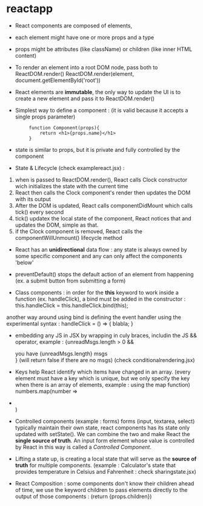 # reactapp


 - React components are composed of elements,
 - each element might have one or more props and a type
 - props might be attributes (like className) or children (like inner HTML content)


 - To render an element into a root DOM node, pass both to ReactDOM.render()
 ReactDOM.render(element, document.getElementById('root'))

 - React elements are **immutable**, the only way to update the UI is to create a new element and pass it to ReactDOM.render()

 - Simplest way to define a component : (it is valid because it accepts a single props parameter)

            function Component(props){
                return <h1>{props.name}</h1>
            }
- state is similar to props, but it is private and fully controlled by the component

- State & Lifecycle (check examplereact.jsx) :
 1. when <Clock/> is passed to ReactDOM.render(), React calls Clock constructor wich initializes the state with the current time
 2. React then calls the Clock component's render then updates the DOM with its output
 3. After the DOM is updated, React calls componentDidMount which calls tick() every second
 4. tick() updatex the local state of the component, React notices that and updates the DOM, simple as that.
 5. if the Clock component is removed, React calls the componentWillUnmount() lifecycle method

 -  React has an **unidirectional** data flow : any state is always owned by some specific component and any can only affect the components 'below'
 
 - preventDefault() stops the default action of an element from happening (ex. a submit button from submitting a form)

 - Class components : in order for the **this** keyword to work inside a function (ex. handleClick), a bind must be added in the constructor :
 this.handleClick = this.handleClick.bind(this);

 another way around using bind is defining the event handler using the experimental syntax : 
        handleClick = () => { blabla; }

- embedding any JS in JSX by wrapping in culy braces, includin the JS && operator, example :
{unreadMsgs.length > 0 && <div>you have {unreadMsgs.length} msgs</div>}
(will return false if there are no msgs) 
(check conditionalrendering.jsx)

- Keys help React identify which items have changed in an array. (every element must have a key which is unique, but we only specify the key when there is an array of elements, example : using the map function)
numbers.map(number => <li key={number.toString()}></li>)

- Controlled components (example : forms)
forms (input, textarea, select) typically maintain their own state, react components has its state only updated with setState(). We can combine the two and make React the **single source of truth**. An input form element whose value is controlled by React in this way is called a *Controlled Component*.

- Lifting a state up, is creating a local state that will serve as the **source of truth** for multiple components. (example : Calculator's state that provides temperature in Celsius and Fahrenheit : check sharingstate.jsx)

- React Composition :
some components don't know their children ahead of time, we use the keyword children to pass elements directly to the output of those components : (return  {props.children})